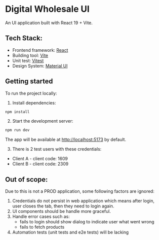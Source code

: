 # Digital Wholesale UI

An UI application built with React 19 + Vite.

## Tech Stack:

- Frontend framework: [React](https://react.dev/)
- Building tool: [Vite](https://vite.dev/)
- Unit test: [Vitest](https://vitest.dev/)
- Design System: [Material UI](https://mui.com)

## Getting started

To run the project locally:

1. Install dependencies:
```bash
npm install
```

2. Start the development server:
```bash
npm run dev
```

The app will be available at [http://localhost:5173](http://localhost:5173) by default.

3. There is 2 test users with these credentials: 
- Client A - client code: 1609
- Client B - client code: 2309

## Out of scope:
Due to this is not a PROD application, some following factors are ignored:  
1. Credentials do not persist in web application which means after login, user closes the tab, then they need to login again. 
2. UI components should be handle more graceful.
3. Handle error cases such as: 
    - fails to login should show dialog to indicate user what went wrong 
    - fails to fetch products  
4. Automation tests (unit tests and e2e tests) will be lacking